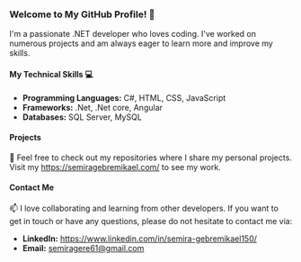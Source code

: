 ### Welcome to My GitHub Profile! 👋
I'm a passionate .NET developer who loves coding. I've worked on numerous projects and am always eager to learn more and improve my skills.

#### My Technical Skills 💻
- **Programming Languages:** C#, HTML, CSS, JavaScript
- **Frameworks:** .Net, .Net core, Angular
- **Databases:** SQL Server, MySQL

#### Projects
📁 Feel free to check out my repositories where I share my personal projects. Visit my https://semiragebremikael.com/ to see my work.

#### Contact Me
📫 I love collaborating and learning from other developers. If you want to get in touch or have any questions, please do not hesitate to contact me via:
- **LinkedIn:** https://www.linkedin.com/in/semira-gebremikael150/
- **Email:** semiragere61@gmail.com
